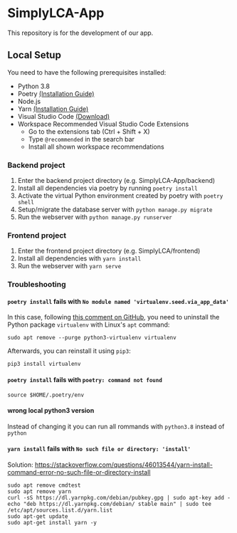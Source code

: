 # SimplyLCA-App
This repository is for the development of our app.

## Local Setup

You need to have the following prerequisites installed:
- Python 3.8
- Poetry [(Installation Guide)](https://python-poetry.org/docs/#installation)
- Node.js
- Yarn [(Installation Guide)](https://yarnpkg.com/getting-started/install#about-global-installs)
- Visual Studio Code [(Download)](https://code.visualstudio.com/Download)
- Workspace Recommended Visual Studio Code Extensions
    - Go to the extensions tab (Ctrl + Shift + X)
    - Type `@recommended` in the search bar
    - Install all shown workspace recommendations



### Backend project
1. Enter the backend project directory (e.g. SimplyLCA-App/backend)
2. Install all dependencies via poetry by running `poetry install`
3. Activate the virtual Python environment created by poetry with `poetry shell`
4. Setup/migrate the database server with `python manage.py migrate`
5. Run the webserver with `python manage.py runserver`

### Frontend project
1. Enter the frontend project directory (e.g. SimplyLCA/frontend)
2. Install all dependencies with `yarn install`
3. Run the webserver with `yarn serve`

### Troubleshooting

#### `poetry install` fails with `No module named 'virtualenv.seed.via_app_data'`

In this case, following [this comment on GitHub](https://github.com/python-poetry/poetry/issues/2972#issuecomment-717563513), you need to uninstall the Python package `virtualenv` with Linux's `apt` command:
```
sudo apt remove --purge python3-virtualenv virtualenv
```

Afterwards, you can reinstall it using `pip3`:
```
pip3 install virtualenv
```

#### `poetry install` fails with `poetry: command not found`
```
source $HOME/.poetry/env
```

#### wrong local python3 version
Instead of changing it you can run all rommands with `python3.8` instead of `python`

#### `yarn install` fails with `No such file or directory: 'install'`
Solution: https://stackoverflow.com/questions/46013544/yarn-install-command-error-no-such-file-or-directory-install

```
sudo apt remove cmdtest
sudo apt remove yarn
curl -sS https://dl.yarnpkg.com/debian/pubkey.gpg | sudo apt-key add -
echo "deb https://dl.yarnpkg.com/debian/ stable main" | sudo tee /etc/apt/sources.list.d/yarn.list
sudo apt-get update
sudo apt-get install yarn -y
```
